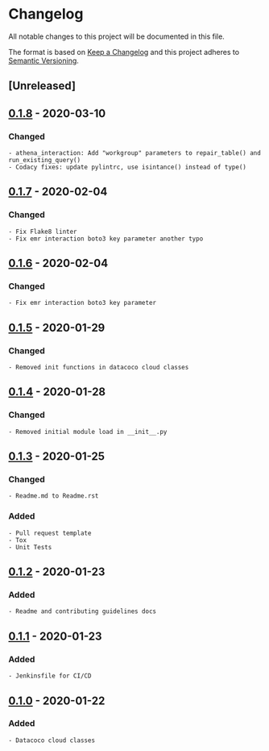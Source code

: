 # Changelog
All notable changes to this project will be documented in this file.

The format is based on [Keep a Changelog](http://keepachangelog.com/en/1.0.0/)
and this project adheres to [Semantic Versioning](http://semver.org/spec/v2.0.0.html).

## [Unreleased]

## [0.1.8] - 2020-03-10
### Changed
    - athena_interaction: Add "workgroup" parameters to repair_table() and run_existing_query()
    - Codacy fixes: update pylintrc, use isintance() instead of type()

## [0.1.7] - 2020-02-04
### Changed
    - Fix Flake8 linter
    - Fix emr interaction boto3 key parameter another typo

## [0.1.6] - 2020-02-04
### Changed
    - Fix emr interaction boto3 key parameter

## [0.1.5] - 2020-01-29
### Changed
    - Removed init functions in datacoco cloud classes

## [0.1.4] - 2020-01-28
### Changed
    - Removed initial module load in __init__.py

## [0.1.3] - 2020-01-25
### Changed
    - Readme.md to Readme.rst
### Added
    - Pull request template
    - Tox
    - Unit Tests

## [0.1.2] - 2020-01-23
### Added
    - Readme and contributing guidelines docs

## [0.1.1] - 2020-01-23
### Added
    - Jenkinsfile for CI/CD

## [0.1.0] - 2020-01-22
### Added
    - Datacoco cloud classes


[0.1.8]: https://github.com/equinoxfitness/datacoco-cloud/compare/v0.1.7...v0.1.8
[0.1.7]: https://github.com/equinoxfitness/datacoco-cloud/compare/v0.1.6...v0.1.7
[0.1.6]: https://github.com/equinoxfitness/datacoco-cloud/compare/v0.1.5...v0.1.6
[0.1.5]: https://github.com/equinoxfitness/datacoco-cloud/compare/v0.1.4...v0.1.5
[0.1.4]: https://github.com/equinoxfitness/datacoco-cloud/compare/v0.1.3...v0.1.4
[0.1.3]: https://github.com/equinoxfitness/datacoco-cloud/compare/v0.1.2...v0.1.3
[0.1.2]: https://github.com/equinoxfitness/datacoco-cloud/compare/v0.1.1...v0.1.2
[0.1.1]: https://github.com/equinoxfitness/datacoco-cloud/compare/v0.1.0...v0.1.1
[0.1.0]: https://github.com/equinoxfitness/datacoco-cloud/releases/tag/v0.1.0
